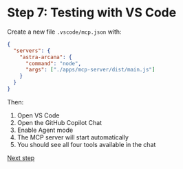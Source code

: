 # Step 7: Testing with VS Code

Create a new file `.vscode/mcp.json` with:

```json
{
  "servers": {
    "astra-arcana": {
      "command": "node",
      "args": ["./apps/mcp-server/dist/main.js"]
    }
  }
}
```

Then:

1. Open VS Code
2. Open the GitHub Copilot Chat
3. Enable Agent mode
4. The MCP server will start automatically
5. You should see all four tools available in the chat

[Next step](08_publishing_to_npm.md)

